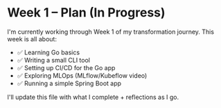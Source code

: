 # Week 1 – Plan (In Progress)

I'm currently working through Week 1 of my transformation journey. This week is all about:

- ✅ Learning Go basics
- ✅ Writing a small CLI tool
- ✅ Setting up CI/CD for the Go app
- ✅ Exploring MLOps (MLflow/Kubeflow video)
- ✅ Running a simple Spring Boot app

I'll update this file with what I complete + reflections as I go.
